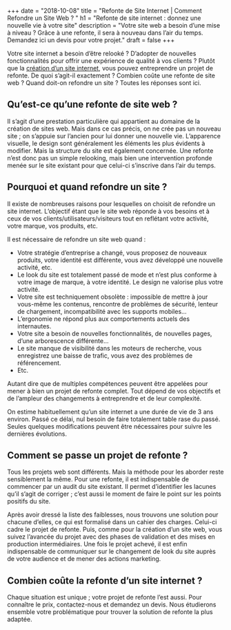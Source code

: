 +++
date = "2018-10-08"
title = "Refonte de Site Internet | Comment Refondre un Site Web ? "
h1 = "Refonte de site internet : donnez une nouvelle vie à votre site"
description = "Votre site web a besoin d’une mise à niveau ? Grâce à une refonte, il sera à nouveau dans l’air du temps. Demandez ici un devis pour votre projet."
draft = false
+++

Votre site internet a besoin d’être relooké ? D’adopter de nouvelles fonctionnalités pour offrir une expérience de qualité à vos clients ? Plutôt que la [création d’un site internet](/site/), vous pouvez entreprendre un projet de refonte. De quoi s’agit-il exactement ? Combien coûte une refonte de site web ? Quand doit-on refondre un site ? Toutes les réponses sont ici.

## Qu’est-ce qu’une refonte de site web ?

Il s’agit d’une prestation particulière qui appartient au domaine de la création de sites web. Mais dans ce cas précis, on ne crée pas un nouveau site ; on s’appuie sur l’ancien pour lui donner une nouvelle vie. L’apparence visuelle, le design sont généralement les éléments les plus évidents à modifier. Mais la structure du site est également concernée. Une refonte n’est donc pas un simple relooking, mais bien une intervention profonde menée sur le site existant pour que celui-ci s’inscrive dans l’air du temps.

## Pourquoi et quand refondre un site ?

Il existe de nombreuses raisons pour lesquelles on choisit de refondre un site internet. L’objectif étant que le site web réponde à vos besoins et à ceux de vos clients/utilisateurs/visiteurs tout en reflétant votre activité, votre marque, vos produits, etc.

Il est nécessaire de refondre un site web quand :

-	Votre stratégie d’entreprise a changé, vous proposez de nouveaux produits, votre identité est différente, vous avez développé une nouvelle activité, etc.
-	Le look du site est totalement passé de mode et n’est plus conforme à votre image de marque, à votre identité. Le design ne valorise plus votre activité.
-	Votre site est techniquement obsolète : impossible de mettre à jour vous-même les contenus, rencontre de problèmes de sécurité, lenteur de chargement, incompatibilité avec les supports mobiles…
-	L’ergonomie ne répond plus aux comportements actuels des internautes.
-	Votre site a besoin de nouvelles fonctionnalités, de nouvelles pages, d’une arborescence différente...
-	Le site manque de visibilité dans les moteurs de recherche, vous enregistrez une baisse de trafic, vous avez des problèmes de référencement.
-	Etc.

Autant dire que de multiples compétences peuvent être appelées pour mener à bien un projet de refonte complet. Tout dépend de vos objectifs et de l’ampleur des changements à entreprendre et de leur complexité.

On estime habituellement qu’un site internet a une durée de vie de 3 ans environ. Passé ce délai, nul besoin de faire totalement table rase du passé. Seules quelques modifications peuvent être nécessaires pour suivre les dernières évolutions. 

## Comment se passe un projet de refonte ?

Tous les projets web sont différents. Mais la méthode pour les aborder reste sensiblement la même. Pour une refonte, il est indispensable de commencer par un audit du site existant. Il permet d’identifier les lacunes qu’il s’agit de corriger ; c’est aussi le moment de faire le point sur les points positifs du site. 

Après avoir dressé la liste des faiblesses, nous trouvons une solution pour chacune d’elles, ce qui est formalisé dans un cahier des charges. Celui-ci cadre le projet de refonte. Puis, comme pour la création d’un site web, vous suivez l’avancée du projet avec des phases de validation et des mises en production intermédiaires. Une fois le projet achevé, il est enfin indispensable de communiquer sur le changement de look du site auprès de votre audience et de mener des actions marketing.

## Combien coûte la refonte d’un site internet ?

Chaque situation est unique ; votre projet de refonte l’est aussi. Pour connaître le prix, contactez-nous et demandez un devis. Nous étudierons ensemble votre problématique pour trouver la solution de refonte la plus adaptée.

